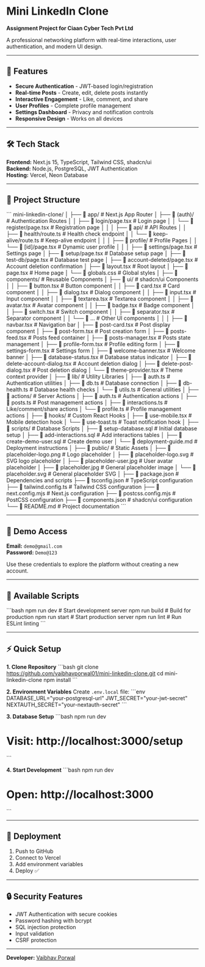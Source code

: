 # Mini LinkedIn Clone

**Assignment Project for Ciaan Cyber Tech Pvt Ltd**

A professional networking platform with real-time interactions, user authentication, and modern UI design.

---

## 🚀 Features

- **Secure Authentication** - JWT-based login/registration
- **Real-time Posts** - Create, edit, delete posts instantly  
- **Interactive Engagement** - Like, comment, and share
- **User Profiles** - Complete profile management
- **Settings Dashboard** - Privacy and notification controls
- **Responsive Design** - Works on all devices

---

## 🛠️ Tech Stack

**Frontend:** Next.js 15, TypeScript, Tailwind CSS, shadcn/ui  
**Backend:** Node.js, PostgreSQL, JWT Authentication  
**Hosting:** Vercel, Neon Database

---

## 📁 Project Structure

\`\`\`
mini-linkedin-clone/
│
├── 📁 app/                          # Next.js App Router
│   ├── 📁 (auth)/                   # Authentication Routes
│   │   ├── 📄 login/page.tsx        # Login page
│   │   └── 📄 register/page.tsx     # Registration page
│   │
│   ├── 📁 api/                      # API Routes
│   │   ├── 📄 health/route.ts       # Health check endpoint
│   │   └── 📄 keep-alive/route.ts   # Keep-alive endpoint
│   │
│   ├── 📁 profile/                  # Profile Pages
│   │   └── 📄 [id]/page.tsx         # Dynamic user profile
│   │
│   ├── 📄 settings/page.tsx         # Settings page
│   ├── 📄 setup/page.tsx            # Database setup page
│   ├── 📄 test-db/page.tsx          # Database test page
│   ├── 📄 account-deleted/page.tsx  # Account deletion confirmation
│   ├── 📄 layout.tsx                # Root layout
│   ├── 📄 page.tsx                  # Home page
│   └── 📄 globals.css               # Global styles
│
├── 📁 components/                   # Reusable Components
│   ├── 📁 ui/                       # shadcn/ui Components
│   │   ├── 📄 button.tsx            # Button component
│   │   ├── 📄 card.tsx              # Card component
│   │   ├── 📄 dialog.tsx            # Dialog component
│   │   ├── 📄 input.tsx             # Input component
│   │   ├── 📄 textarea.tsx          # Textarea component
│   │   ├── 📄 avatar.tsx            # Avatar component
│   │   ├── 📄 badge.tsx             # Badge component
│   │   ├── 📄 switch.tsx            # Switch component
│   │   ├── 📄 separator.tsx         # Separator component
│   │   └── 📄 ...                   # Other UI components
│   │
│   ├── 📄 navbar.tsx                # Navigation bar
│   ├── 📄 post-card.tsx             # Post display component
│   ├── 📄 post-form.tsx             # Post creation form
│   ├── 📄 posts-feed.tsx            # Posts feed container
│   ├── 📄 posts-manager.tsx         # Posts state management
│   ├── 📄 profile-form.tsx          # Profile editing form
│   ├── 📄 settings-form.tsx         # Settings form
│   ├── 📄 welcome-banner.tsx        # Welcome banner
│   ├── 📄 database-status.tsx       # Database status indicator
│   ├── 📄 delete-account-dialog.tsx # Account deletion dialog
│   ├── 📄 delete-post-dialog.tsx    # Post deletion dialog
│   └── 📄 theme-provider.tsx        # Theme context provider
│
├── 📁 lib/                          # Utility Libraries
│   ├── 📄 auth.ts                   # Authentication utilities
│   ├── 📄 db.ts                     # Database connection
│   ├── 📄 db-health.ts              # Database health checks
│   └── 📄 utils.ts                  # General utilities
│
├── 📁 actions/                      # Server Actions
│   ├── 📄 auth.ts                   # Authentication actions
│   ├── 📄 posts.ts                  # Post management actions
│   ├── 📄 interactions.ts           # Like/comment/share actions
│   └── 📄 profile.ts                # Profile management actions
│
├── 📁 hooks/                        # Custom React Hooks
│   ├── 📄 use-mobile.tsx            # Mobile detection hook
│   └── 📄 use-toast.ts              # Toast notification hook
│
├── 📁 scripts/                      # Database Scripts
│   ├── 📄 setup-database.sql        # Initial database setup
│   ├── 📄 add-interactions.sql      # Add interactions tables
│   ├── 📄 create-demo-user.sql      # Create demo user
│   └── 📄 deployment-guide.md       # Deployment instructions
│
├── 📁 public/                       # Static Assets
│   ├── 📄 placeholder-logo.png      # Logo placeholder
│   ├── 📄 placeholder-logo.svg      # SVG logo placeholder
│   ├── 📄 placeholder-user.jpg      # User avatar placeholder
│   ├── 📄 placeholder.jpg           # General placeholder image
│   └── 📄 placeholder.svg           # General placeholder SVG
│
├── 📄 package.json                  # Dependencies and scripts
├── 📄 tsconfig.json                 # TypeScript configuration
├── 📄 tailwind.config.ts            # Tailwind CSS configuration
├── 📄 next.config.mjs               # Next.js configuration
├── 📄 postcss.config.mjs            # PostCSS configuration
├── 📄 components.json               # shadcn/ui configuration
└── 📄 README.md                     # Project documentation
\`\`\`

---

## 🎯 Demo Access

**Email:** `demo@gmail.com`  
**Password:** `Demo@123`

Use these credentials to explore the platform without creating a new account.

---

## 🔧 Available Scripts

\`\`\`bash
npm run dev      # Start development server
npm run build    # Build for production
npm run start    # Start production server
npm run lint     # Run ESLint linting
\`\`\`

---

## ⚡ Quick Setup

**1. Clone Repository**
\`\`\`bash
git clone https://github.com/vaibhavporwal01/mini-linkedin-clone.git
cd mini-linkedin-clone
npm install
\`\`\`

**2. Environment Variables**
Create `.env.local` file:
\`\`\`env
DATABASE_URL="your-postgresql-url"
JWT_SECRET="your-jwt-secret"
NEXTAUTH_SECRET="your-nextauth-secret"
\`\`\`

**3. Database Setup**
\`\`\`bash
npm run dev
# Visit: http://localhost:3000/setup
\`\`\`

**4. Start Development**
\`\`\`bash
npm run dev
# Open: http://localhost:3000
\`\`\`

---

## 🚀 Deployment

1. Push to GitHub
2. Connect to Vercel
3. Add environment variables
4. Deploy ✅

---

## 🔒 Security Features

- JWT Authentication with secure cookies
- Password hashing with bcrypt
- SQL injection protection
- Input validation
- CSRF protection

---

**Developer:** [Vaibhav Porwal](https://github.com/vaibhavporwal01)
